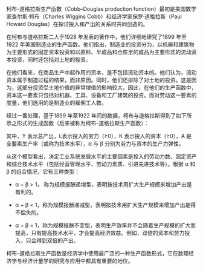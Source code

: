 



柯布-道格拉斯生产函数（Cobb–Douglas production function）最初是美国数学家查尔斯·柯布（Charles Wiggins Cobb）和经济学家保罗·道格拉斯（Paul Howard Douglas）在探讨投入和产出的关系时共同创造的。

在柯布与道格拉斯二人于1928 年发表的著作中，他们详细地研究了1899 年至1922 年美国制造业的生产函数。他们指出，制造业的投资分为，以机器和建筑物为主要形式的固定资本投资和以原料、半成品和仓库里的成品为主要形式的流动资本投资，同时还包括对土地的投资。

在他们看来，在商品生产中起作用的资本，是不包括流动资本的。他们认为，流动资本属于制造过程的结果，而非原因。同时，他们还排除了对土地的投资。这是因为，这部分投资受土地价值的异常增值的影响较大。因此，在他们的生产函数中，资本这一要素只包括对机器、工具、设备和工厂建筑的投资。而对劳动这一要素的度量，他们选用的是制造业的雇佣工人数。

经过一番处理，基于1899 年至1922 年间的数据，柯布与道格拉斯得到了如下所示之形式的生成函数（后来被称为柯布-道格拉斯生产函数）：


其中，Y 表示总产出，L表示投入的劳力（≥0），K 表示投入的资本（≥0），A 是全要素生产率（或称为技术水平），α 与 β 分别为劳力与资本的生产力弹性。

从这个模型看出，决定工业系统发展水平的主要因素是投入的劳动力数、固定资产和综合技术水平（包括经营管理水平、劳动力素质、引进先进技术等）。根据 α 和 β 的组合情况，它有三种类型：

- α + β > 1， 称为规模报酬递增型，表明按技术用扩大生产规模来增加产出是有利的。

- α + β < 1，称为规模报酬递减型，表明按技术用扩大生产规模来增加产出是得不偿失的。

- α + β = 1，称为规模报酬不变型，表明生产效率并不会随着生产规模的扩大而提高，只有提高技术水平，才会提高经济效益。例如，双倍的资本和劳力投入，只会得到双倍的产出。

柯布-道格拉斯生产函数是经济学中使用最广泛的一种生产函数形式，它在数理经济学与经济计量学的研究与应用中都具有重要的地位。

